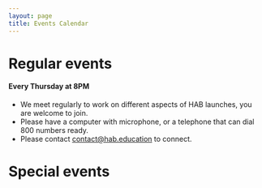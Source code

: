 ```yaml
---
layout: page
title: Events Calendar
---
```



# Regular events

#### Every Thursday at 8PM

- We meet regularly to work on different aspects of HAB launches, you are welcome to join. 
- Please have a computer with microphone, or a telephone that can dial 800 numbers ready.
- Please contact contact@hab.education to connect. 

# Special events 

<ul class="event-list" id="event-list">

</ul>
<script src="https://cdnjs.cloudflare.com/ajax/libs/jquery/3.1.1/jquery.min.js" type="text/javascript"></script>
<script src="/js/list_events.js" type="text/javascript"></script>
<script>
function autorun()
{
	loadevents('/data/events.json', $('#event-list'));
}

if (document.addEventListener) document.addEventListener("DOMContentLoaded", autorun, false);
else if (document.attachEvent) document.attachEvent("onreadystatechange", autorun);
else window.onload = autorun;
</script>
